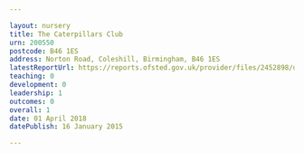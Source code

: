 ```yaml
---

layout: nursery
title: The Caterpillars Club
urn: 200550
postcode: B46 1ES
address: Norton Road, Coleshill, Birmingham, B46 1ES
latestReportUrl: https://reports.ofsted.gov.uk/provider/files/2452898/urn/200550.pdf
teaching: 0
development: 0
leadership: 1
outcomes: 0
overall: 1
date: 01 April 2018 
datePublish: 16 January 2015

---
```


